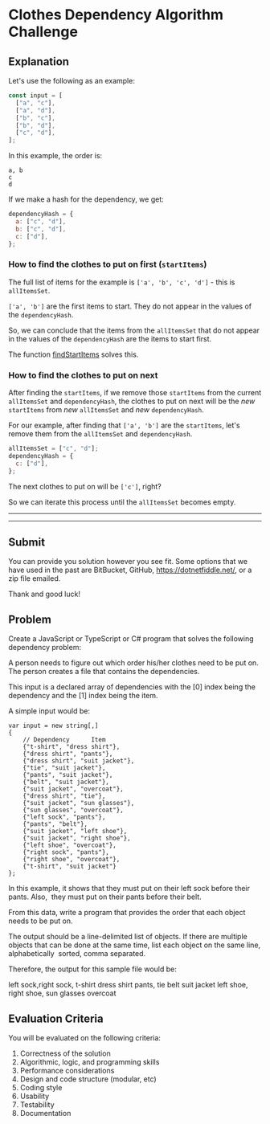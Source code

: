 # Clothes Dependency Algorithm Challenge

## Explanation

Let's use the following as an example:

```js
const input = [
  ["a", "c"],
  ["a", "d"],
  ["b", "c"],
  ["b", "d"],
  ["c", "d"],
];
```

In this example, the order is:

```
a, b
c
d
```

If we make a hash for the dependency, we get:

```js
dependencyHash = {
  a: ["c", "d"],
  b: ["c", "d"],
  c: ["d"],
};
```

### How to find the clothes to put on first (`startItems`)

The full list of items for the example is `['a', 'b', 'c', 'd']` - this is `allItemsSet`.

`['a', 'b']` are the first items to start. They do not appear in the values of the `dependencyHash`.

So, we can conclude that the items from the `allItemsSet` that do not appear in the values of the `dependencyHash` are the items to start first.

The function [findStartItems](./src/index.ts) solves this.

### How to find the clothes to put on next

After finding the `startItems`, if we remove those `startItems` from the current `allItemsSet` and `dependencyHash`, the clothes to put on next will be the _new_ `startItems` from _new_ `allItemsSet` and _new_ `dependencyHash`.

For our example, after finding that `['a', 'b']` are the `startItems`, let's remove them from the `allItemsSet` and `dependencyHash`.

```js
allItemsSet = ["c", "d"];
dependencyHash = {
  c: ["d"],
};
```

The next clothes to put on will be `['c']`, right?

So we can iterate this process until the `allItemsSet` becomes empty.

---

---

## Submit

You can provide you solution however you see fit.
Some options that we have used in the past are BitBucket, GitHub, https://dotnetfiddle.net/, or a zip file emailed.

Thank and good luck!

## Problem

Create a JavaScript or TypeScript or C# program that solves the following dependency problem:

A person needs to figure out which order his/her clothes need to be put on. 
The person creates a file that contains the dependencies.

This input is a declared array of dependencies with the [0] index being the dependency and the [1] index being the item.

A simple input would be:

```
var input = new string[,]
{
    // Dependency      Item
    {"t-shirt", "dress shirt"},
    {"dress shirt", "pants"},
    {"dress shirt", "suit jacket"},
    {"tie", "suit jacket"},
    {"pants", "suit jacket"},
    {"belt", "suit jacket"},
    {"suit jacket", "overcoat"},
    {"dress shirt", "tie"},
    {"suit jacket", "sun glasses"},
    {"sun glasses", "overcoat"},
    {"left sock", "pants"},
    {"pants", "belt"},
    {"suit jacket", "left shoe"},
    {"suit jacket", "right shoe"},
    {"left shoe", "overcoat"},
    {"right sock", "pants"},
    {"right shoe", "overcoat"},
    {"t-shirt", "suit jacket"}
};

```

In this example, it shows that they must put on their left sock before their pants. Also, 
they must put on their pants before their belt.

From this data, write a program that provides the order that each object needs to be put on.

The output should be a line-delimited list of objects. If there are multiple objects that
can be done at the same time, list each object on the same line, alphabetically 
sorted, comma separated.

Therefore, the output for this sample file would be:

left sock,right sock, t-shirt
dress shirt
pants, tie
belt
suit jacket
left shoe, right shoe, sun glasses
overcoat

## Evaluation Criteria

You will be evaluated on the following criteria:

1. Correctness of the solution
2. Algorithmic, logic, and programming skills
3. Performance considerations
4. Design and code structure (modular, etc)
5. Coding style
6. Usability
7. Testability
8. Documentation
